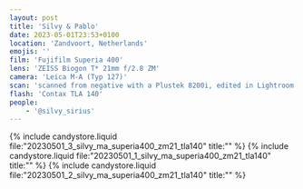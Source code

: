 ```yaml
---
layout: post
title: 'Silvy & Pablo'
date: 2023-05-01T23:53+0100
location: 'Zandvoort, Netherlands'
emojis: ''
film: 'Fujifilm Superia 400'
lens: 'ZEISS Biogon T* 21mm f/2.8 ZM'
camera: 'Leica M-A (Typ 127)'
scan: 'scanned from negative with a Plustek 8200i, edited in Lightroom'
flash: 'Contax TLA 140'
people: 
    - '@silvy_sirius'
---
```


{% include candystore.liquid file:"20230501_3_silvy_ma_superia400_zm21_tla140" title:"" %}
{% include candystore.liquid file:"20230501_1_silvy_ma_superia400_zm21_tla140" title:"" %}
{% include candystore.liquid file:"20230501_2_silvy_ma_superia400_zm21_tla140" title:"" %}